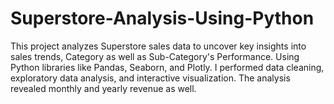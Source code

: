 # Superstore-Analysis-Using-Python
This project analyzes Superstore sales data to uncover key insights into sales trends, Category as well as Sub-Category's Performance. Using Python libraries like Pandas, Seaborn, and Plotly. I performed data cleaning, exploratory data analysis, and interactive visualization. The analysis revealed monthly and yearly revenue as well. 
